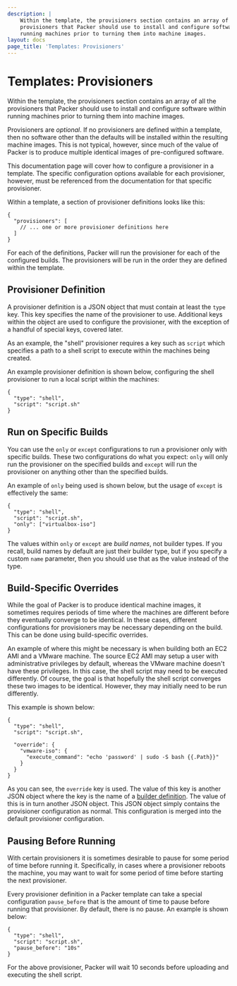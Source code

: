 ```yaml
---
description: |
    Within the template, the provisioners section contains an array of all the
    provisioners that Packer should use to install and configure software within
    running machines prior to turning them into machine images.
layout: docs
page_title: 'Templates: Provisioners'
---
```


# Templates: Provisioners

Within the template, the provisioners section contains an array of all the
provisioners that Packer should use to install and configure software within
running machines prior to turning them into machine images.

Provisioners are *optional*. If no provisioners are defined within a template,
then no software other than the defaults will be installed within the resulting
machine images. This is not typical, however, since much of the value of Packer
is to produce multiple identical images of pre-configured software.

This documentation page will cover how to configure a provisioner in a template.
The specific configuration options available for each provisioner, however, must
be referenced from the documentation for that specific provisioner.

Within a template, a section of provisioner definitions looks like this:

``` {.javascript}
{
  "provisioners": [
    // ... one or more provisioner definitions here
  ]
}
```

For each of the definitions, Packer will run the provisioner for each of the
configured builds. The provisioners will be run in the order they are defined
within the template.

## Provisioner Definition

A provisioner definition is a JSON object that must contain at least the `type`
key. This key specifies the name of the provisioner to use. Additional keys
within the object are used to configure the provisioner, with the exception of a
handful of special keys, covered later.

As an example, the "shell" provisioner requires a key such as `script` which
specifies a path to a shell script to execute within the machines being created.

An example provisioner definition is shown below, configuring the shell
provisioner to run a local script within the machines:

``` {.javascript}
{
  "type": "shell",
  "script": "script.sh"
}
```

## Run on Specific Builds

You can use the `only` or `except` configurations to run a provisioner only with
specific builds. These two configurations do what you expect: `only` will only
run the provisioner on the specified builds and `except` will run the
provisioner on anything other than the specified builds.

An example of `only` being used is shown below, but the usage of `except` is
effectively the same:

``` {.javascript}
{
  "type": "shell",
  "script": "script.sh",
  "only": ["virtualbox-iso"]
}
```

The values within `only` or `except` are *build names*, not builder types. If
you recall, build names by default are just their builder type, but if you
specify a custom `name` parameter, then you should use that as the value instead
of the type.

## Build-Specific Overrides

While the goal of Packer is to produce identical machine images, it sometimes
requires periods of time where the machines are different before they eventually
converge to be identical. In these cases, different configurations for
provisioners may be necessary depending on the build. This can be done using
build-specific overrides.

An example of where this might be necessary is when building both an EC2 AMI and
a VMware machine. The source EC2 AMI may setup a user with administrative
privileges by default, whereas the VMware machine doesn't have these privileges.
In this case, the shell script may need to be executed differently. Of course,
the goal is that hopefully the shell script converges these two images to be
identical. However, they may initially need to be run differently.

This example is shown below:

``` {.javascript}
{
  "type": "shell",
  "script": "script.sh",

  "override": {
    "vmware-iso": {
      "execute_command": "echo 'password' | sudo -S bash {{.Path}}"
    }
  }
}
```

As you can see, the `override` key is used. The value of this key is another
JSON object where the key is the name of a [builder
definition](/docs/templates/builders.html). The value of this is in turn another
JSON object. This JSON object simply contains the provisioner configuration as
normal. This configuration is merged into the default provisioner configuration.

## Pausing Before Running

With certain provisioners it is sometimes desirable to pause for some period of
time before running it. Specifically, in cases where a provisioner reboots the
machine, you may want to wait for some period of time before starting the next
provisioner.

Every provisioner definition in a Packer template can take a special
configuration `pause_before` that is the amount of time to pause before running
that provisioner. By default, there is no pause. An example is shown below:

``` {.javascript}
{
  "type": "shell",
  "script": "script.sh",
  "pause_before": "10s"
}
```

For the above provisioner, Packer will wait 10 seconds before uploading and
executing the shell script.
